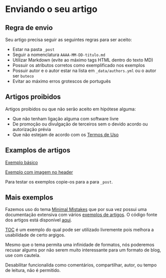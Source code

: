 # Enviando o seu artigo

## Regra de envio

Seu artigo precisa seguir as seguintes regras para ser aceito:

- Estar na pasta `_post`
- Seguir a nomenclatura `AAAA-MM-DD-titulo.md`
- Utilizar Markdown (evite ao máximo tags HTML dentro do texto MD)
- Possuir os atributos corretos como exemplificado nos exemplos
- Possuir autor e o autor estar na lista em `_data/authors.yml` ou o autor ser `buteco`
- Evitar ao máximo erros grotescos de português

## Artigos proibidos

Artigos proibidos ou que não serão aceito em hipótese alguma:

- Que não tenham ligação alguma com software livre
- De promoção ou divulgação de terceiros sem o devido acordo ou autorização prévia
- Que não estejam de acordo com os [Termos de Uso](https://www.butecopensource.com.br/termos-de-uso)

## Examplos de artigos

[Exemplo básico](https://github.com/ButecoOpenSource/butecoopensource.github.io/blob/master/docs/examples/2020-01-31-artigo-exemplo.md?raw=true)

[Exemplo com imagem no header](https://github.com/ButecoOpenSource/butecoopensource.github.io/blob/master/docs/examples/2020-01-31-artigo-exemplo-com-imagem.md?raw=true)

Para testar os exemplos copie-os para a para `_post`.

## Mais exemplos

Fazemos uso do tema [Minimal Mistakes](https://mmistakes.github.io/minimal-mistakes/) que por sua vez possui uma documentação extensiva com vários [exemplos de artigos](https://mmistakes.github.io/minimal-mistakes/year-archive/). O código fonte dos artigos está disponível [aqui](https://github.com/mmistakes/minimal-mistakes/tree/master/docs/_posts).

[TOC](https://mmistakes.github.io/minimal-mistakes/layout-table-of-contents-post/) é um exemplo do qual pode ser utilizado livremente pois melhora a usabilidade de certo argigos.

Mesmo que o tema permita uma infinidade de formatos, nós poderemos recusar algums por não serem muito interessante para um formato de blog, use com cautela.

Desabilitar funcionalida como comentários, compartilhar, autor, ou tempo de leitura, não é permitido.
